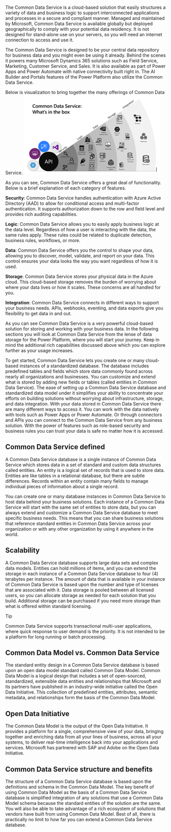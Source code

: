 The Common Data Service is a cloud-based solution that easily structures a variety of data and business logic to support interconnected applications and processes in a secure and compliant manner. Managed and maintained by Microsoft, Common Data Service is available globally but deployed geographically to comply with your potential data residency. It is not designed for stand-alone use on your servers, so you will need an internet connection to access and use it. 

The Common Data Service is designed to be your central data repository for business data and you might even be using it already. Behind the scenes it powers many Microsoft Dynamics 365 solutions such as Field Service, Marketing, Customer Service, and Sales. It is also available as part of Power Apps and Power Automate with native connectivity built right in. The AI Builder and Portals features of the Power Platform also utilize the Common Data Service.

Below is visualization to bring together the many offerings of Common Data Service.
    ![Common Data Service API options](../media/cds-apis.png)

As you can see, Common Data Service offers a great deal of functionality. Below is a brief explanation of each category of features.

**Security**: Common Data Service handles authentication with Azure Active Directory (AAD) to allow for conditional access and multi-factor authentication. It supports authorization down to the row and field level and provides rich auditing capabilities. 

**Logic**: Common Data Service allows you to easily apply business logic at the data level. Regardless of how a user is interacting with the data, the same rules apply. These rules could be related to duplicate detection, business rules, workflows, or more.

**Data**: Common Data Service offers you the control to shape your data, allowing you to discover, model, validate, and report on your data. This control ensures your data looks the way you want regardless of how it is used.

**Storage**: Common Data Service stores your physical data in the Azure cloud. This cloud-based storage removes the burden of worrying about where your data lives or how it scales. These concerns are all handled for you.

**Integration**: Common Data Service connects in different ways to support your business needs. APIs, webhooks, eventing, and data exports give you flexibility to get data in and out.

As you can see Common Data Service is a very powerful cloud-based solution for storing and working with your business data. In the following sections you will look at Common Data Service from the lense of data storage for the Power Platform, where you will start your journey. Keep in mind the additional rich capabilities discussed above which you can explore further as your usage increases. 

To get started, Common Data Service lets you create one or many cloud-based instances of a standardized database. The database includes predefined tables and fields which store data commonly found across nearly all organizations and businesses. You can customize and extend what is stored by adding new fields or tables (called entities in Common Data Service). The ease of setting up a Common Data Service database and standardized data model under it simplifies your ability to concentrate your efforts on building solutions without worrying about infrastructure, storage, and data integration.
With your data stored in Common Data Service there are many different ways to access it. You can work with the data natively with tools such as Power Apps or Power Automate. Or through connectors and APIs you can connect to the Common Data Service from any business solution. With the power of features such as role-based security and business rules you can trust your data is safe no matter how it is accessed. 

## Common Data Service defined

A Common Data Service database is a single instance of Common Data Service which stores data in a set of standard and custom data structures called entities. An entity is a logical set of records that is used to store data. Entities are like tables in a relational database, but there are subtle differences. Records within an entity contain many fields to manage individual pieces of information about a single record.

You can create one or many database instances in Common Data Service to host data behind your business solutions. Each instance of a Common Data Service will start with the same set of entities to store data, but you can always extend and customize a Common Data Service database to meet specific business needs. This means that you can share business solutions that reference standard entities in Common Data Service across your organization or with any other organization by using it anywhere in the world.

## Scalability

A Common Data Service database supports large data sets and complex data models. Entities can hold millions of items, and you can extend the storage in each instance of a Common Data Service database to four (4) terabytes per instance. The amount of data that is available in your instance of Common Data Service is based upon the number and type of licenses that are associated with it. Data storage is pooled between all licensed users, so you can allocate storage as needed for each solution that you build. Additional storage can be purchased if you need more storage than what is offered within standard licensing. 

> [!TIP]
> Common Data Service supports transactional multi-user applications, where quick response to user demand is the priority. It is not intended to be a platform for long running or batch processing.

## Common Data Model vs. Common Data Service

The standard entity design in a Common Data Service database is based upon an open data model standard called Common Data Model. Common Data Model is a logical design that includes a set of open-sourced, standardized, extensible data entities and relationships that Microsoft and its partners have published in an industry-wide initiative called the Open Data Initiative. This collection of predefined entities, attributes, semantic metadata, and relationships form the basis of the Common Data Model.

## Open Data Initiative

The Common Data Model is the output of the Open Data Initiative. It provides a platform for a single, comprehensive view of your data, bringing together and enriching data from all your lines of business, across all your systems, to deliver real-time intelligence back into your applications and services. Microsoft has partnered with SAP and Adobe on the Open Data Initiative.

## Common Data Service structure and benefits

The structure of a Common Data Service database is based upon the definitions and schema in the Common Data Model. The key benefit of using Common Data Model as the basis of a Common Data Service database is simplified integration of any solutions that use a Common Data Model schema because the standard entities of the solution are the same. You will also be able to take advantage of a rich ecosystem of solutions that vendors have built from using Common Data Model. Best of all, there is practically no limit to how far you can extend a Common Data Service database.

